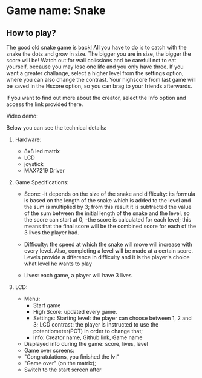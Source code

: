 # Game name: Snake

## How to play?

The good old snake game is back! All you have to do is to catch with the snake the dots and grow in size. The bigger you are in size, the bigger the score will be! Watch out for wall colissions and be carefull not to eat yourself, because you may lose one life and you only have three. If you want a greater challange, select a higher level from the settings option, where you can also change the contrast. Your highscore from last game will be saved in the Hscore option, so you can brag to your friends afterwards.

If you want to find out more about the creator, select the Info option and access the link provided there.

Video demo: 

Below you can see the technical details:
 1. Hardware: 
    - 8x8 led matrix
    - LCD
    - joystick
    - MAX7219 Driver

 2. Game Specifications: 
    - Score: 
      -it depends on the size of the snake and difficulty: its formula is based on the length of the snake
                                                                which is added to the level and the sum is multiplied by 3;
                                                                from this result it is subtracted the value of the sum
                                                                between the initial length of the snake and the level, so the 
                                                                score can start at 0;
      -the score is calculated for each level; this means that the final score will be the combined score for each of
             the 3 lives the player had.

    - Difficulty: the speed at which the snake will move will increase with every level. Also, completing a level will be                                 made at a certain score. Levels provide a dfference in difficulty and it is the player's choice what level 
                        he wants to play

    - Lives: each game, a player will have 3 lives

 3. LCD:
    - Menu: 
      - Start game
      - High Score: updated every game.
      - Settings: Starting level: the player can choose between 1, 2 and 3;
                  LCD contrast: the player is instructed to use the potentiometer(POT) in order to change that;
      - Info: Creator name, Github link, Game name
     - Displayed info during the game: score, lives, level
     - Game over screens: 
     - "Congratulations, you finished the lvl"
     - "Game over" (on the matrix);
     - Switch to the start screen after
                                       
